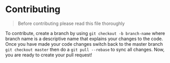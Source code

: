 Contributing
============

> Before contributing please read this file thoroughly

To contribute, create a branch by using `git checkout -b branch-name` where branch name is a descriptive name that explains your changes to the code. Once you have made your code changes switch back to the master branch `git checkout master` then do a `git pull --rebase` to sync all changes. Now, you are ready to create your pull request!
